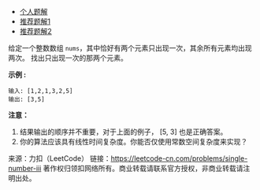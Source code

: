 * [个人题解](https://leetcode-cn.com/problems/single-number-iii/solution/wei-yun-suan-xiang-xi-jie-xi-by-lzh_yves/)
* [推荐题解1](https://blog.csdn.net/qq_17550379/article/details/83929138)
* [推荐题解2](https://leetcode-cn.com/problems/single-number-iii/solution/yi-huo-yun-suan-by-jason-2/)

给定一个整数数组 ```nums```，其中恰好有两个元素只出现一次，其余所有元素均出现两次。 找出只出现一次的那两个元素。

**示例 :**
```
输入: [1,2,1,3,2,5]
输出: [3,5]
```
**注意：**

1. 结果输出的顺序并不重要，对于上面的例子， [5, 3] 也是正确答案。
2. 你的算法应该具有线性时间复杂度。你能否仅使用常数空间复杂度来实现？

来源：力扣（LeetCode）
链接：https://leetcode-cn.com/problems/single-number-iii
著作权归领扣网络所有。商业转载请联系官方授权，非商业转载请注明出处。
